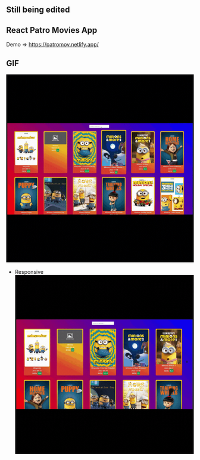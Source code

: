 ## Still being edited

## React Patro Movies App
Demo => https://patromov.netlify.app/

## GIF
![](https://github.com/samettekin01/movies-app/blob/master/mov1.gif)
- Responsive
![](https://github.com/samettekin01/movies-app/blob/master/mov2.gif)
